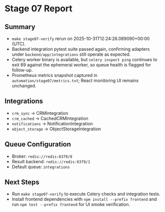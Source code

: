 # Stage 07 Report

## Summary
- `make stage07-verify` rerun on 2025-10-31T12:24:26.089090+00:00 (UTC).
- Backend integration pytest suite passed again, confirming adapters under `backend/app/integrations` still operate as expected.
- Celery worker binary is available, but `celery inspect ping` continues to exit 69 against the ephemeral worker, so queue health is flagged for follow-up.
- Prometheus metrics snapshot captured in `automation/stage07/metrics.txt`; React monitoring UI remains unchanged.

## Integrations
- `crm_sync` → CRMIntegration
- `crm_cached` → CachedCRMIntegration
- `notifications` → NotificationIntegration
- `object_storage` → ObjectStorageIntegration

## Queue Configuration
- Broker: `redis://redis:6379/0`
- Result backend: `redis://redis:6379/1`
- Default queue: `integrations`

## Next Steps
- Run `make stage07-verify` to execute Celery checks and integration tests.
- Install frontend dependencies with `npm install --prefix frontend` and run `npm test --prefix frontend` for UI smoke verification.
